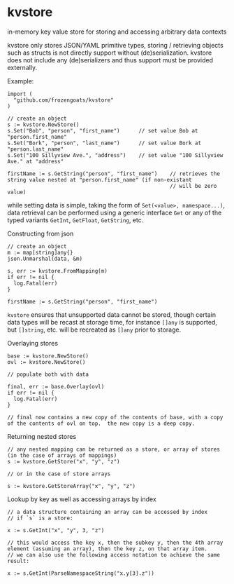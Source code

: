 # kvstore
in-memory key value store for storing and accessing arbitrary data contexts

kvstore only stores JSON/YAML primitive types, storing / retrieving objects such as structs is not directly support without (de)serialization.  kvstore does not include any (de)serializers and thus support must be provided externally.

Example:
```
import (
  "github.com/frozengoats/kvstore"
)

// create an object
s := kvstore.NewStore()
s.Set("Bob", "person", "first_name")      // set value Bob at "person.first_name"
s.Set("Bork", "person", "last_name")      // set value Bork at "person.last_name"
s.Set("100 Sillyview Ave.", "address")    // set value "100 Sillyview Ave." at "address"

firstName := s.GetString("person", "first_name")    // retrieves the string value nested at "person.first_name" (if non-existant
                                                    // will be zero value)
```

while setting data is simple, taking the form of `Set(<value>, namespace...)`, data retrieval can be performed using a generic interface `Get` or any of the typed variants `GetInt`, `GetFloat`, `GetString`, etc.

Constructing from json
```
// create an object
m := map[string]any{}
json.Unmarshal(data, &m)

s, err := kvstore.FromMapping(m)
if err != nil {
  log.Fatal(err)
}

firstName := s.GetString("person", "first_name")
```

`kvstore` ensures that unsupported data cannot be stored, though certain data types will be recast at storage time, for instance `[]any` is supported, but `[]string`, etc. will be recreated as `[]any` prior to storage.

Overlaying stores
```
base := kvstore.NewStore()
ovl := kvstore.NewStore()

// populate both with data

final, err := base.Overlay(ovl)
if err != nil {
  log.Fatal(err)
}

// final now contains a new copy of the contents of base, with a copy of the contents of ovl on top.  the new copy is a deep copy.
```

Returning nested stores

```
// any nested mapping can be returned as a store, or array of stores (in the case of arrays of mappings)
s := kvstore.GetStore("x", "y", "z")

// or in the case of store arrays

s := kvstore.GetStoreArray("x", "y", "z")
```

Lookup by key as well as accessing arrays by index

```
// a data structure containing an array can be accessed by index
// if `s` is a store:

x := s.GetInt("x", "y", 3, "z")

// this would access the key x, then the subkey y, then the 4th array element (assuming an array), then the key z, on that array item.
// we can also use the following access notation to achieve the same result:

x := s.GetInt(ParseNamespaceString("x.y[3].z"))
```

